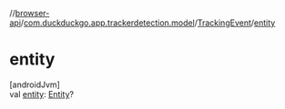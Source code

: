 //[browser-api](../../../index.md)/[com.duckduckgo.app.trackerdetection.model](../index.md)/[TrackingEvent](index.md)/[entity](entity.md)

# entity

[androidJvm]\
val [entity](entity.md): [Entity](../-entity/index.md)?
